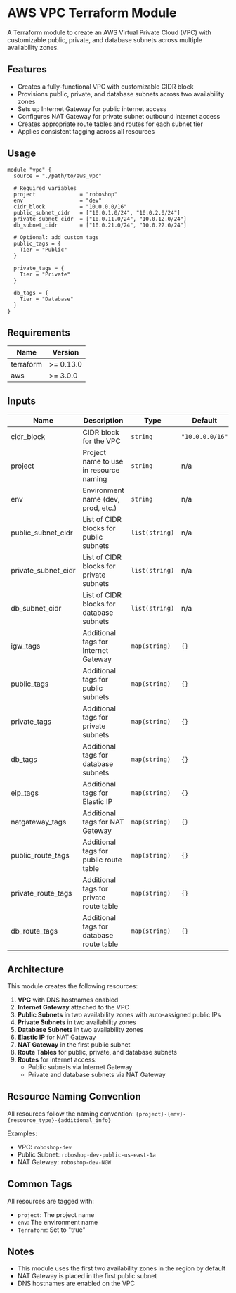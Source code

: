 # AWS VPC Terraform Module

A Terraform module to create an AWS Virtual Private Cloud (VPC) with customizable public, private, and database subnets across multiple availability zones.

## Features

- Creates a fully-functional VPC with customizable CIDR block
- Provisions public, private, and database subnets across two availability zones
- Sets up Internet Gateway for public internet access
- Configures NAT Gateway for private subnet outbound internet access
- Creates appropriate route tables and routes for each subnet tier
- Applies consistent tagging across all resources

## Usage

```hcl
module "vpc" {
  source = "./path/to/aws_vpc"

  # Required variables
  project              = "roboshop"
  env                  = "dev"
  cidr_block           = "10.0.0.0/16"
  public_subnet_cidr   = ["10.0.1.0/24", "10.0.2.0/24"]
  private_subnet_cidr  = ["10.0.11.0/24", "10.0.12.0/24"]
  db_subnet_cidr       = ["10.0.21.0/24", "10.0.22.0/24"]

  # Optional: add custom tags
  public_tags = {
    Tier = "Public"
  }
  
  private_tags = {
    Tier = "Private"
  }
  
  db_tags = {
    Tier = "Database"
  }
}
```

## Requirements

| Name | Version |
|------|---------|
| terraform | >= 0.13.0 |
| aws | >= 3.0.0 |

## Inputs

| Name | Description | Type | Default | Required |
|------|-------------|------|---------|:--------:|
| cidr_block | CIDR block for the VPC | `string` | `"10.0.0.0/16"` | no |
| project | Project name to use in resource naming | `string` | n/a | yes |
| env | Environment name (dev, prod, etc.) | `string` | n/a | yes |
| public_subnet_cidr | List of CIDR blocks for public subnets | `list(string)` | n/a | yes |
| private_subnet_cidr | List of CIDR blocks for private subnets | `list(string)` | n/a | yes |
| db_subnet_cidr | List of CIDR blocks for database subnets | `list(string)` | n/a | yes |
| igw_tags | Additional tags for Internet Gateway | `map(string)` | `{}` | no |
| public_tags | Additional tags for public subnets | `map(string)` | `{}` | no |
| private_tags | Additional tags for private subnets | `map(string)` | `{}` | no |
| db_tags | Additional tags for database subnets | `map(string)` | `{}` | no |
| eip_tags | Additional tags for Elastic IP | `map(string)` | `{}` | no |
| natgateway_tags | Additional tags for NAT Gateway | `map(string)` | `{}` | no |
| public_route_tags | Additional tags for public route table | `map(string)` | `{}` | no |
| private_route_tags | Additional tags for private route table | `map(string)` | `{}` | no |
| db_route_tags | Additional tags for database route table | `map(string)` | `{}` | no |

## Architecture

This module creates the following resources:

1. **VPC** with DNS hostnames enabled
2. **Internet Gateway** attached to the VPC
3. **Public Subnets** in two availability zones with auto-assigned public IPs
4. **Private Subnets** in two availability zones
5. **Database Subnets** in two availability zones
6. **Elastic IP** for NAT Gateway
7. **NAT Gateway** in the first public subnet
8. **Route Tables** for public, private, and database subnets
9. **Routes** for internet access:
   - Public subnets via Internet Gateway
   - Private and database subnets via NAT Gateway

## Resource Naming Convention

All resources follow the naming convention: `{project}-{env}-{resource_type}-{additional_info}`

Examples:
- VPC: `roboshop-dev`
- Public Subnet: `roboshop-dev-public-us-east-1a`
- NAT Gateway: `roboshop-dev-NGW`

## Common Tags

All resources are tagged with:
- `project`: The project name
- `env`: The environment name 
- `Terraform`: Set to "true"

## Notes

- This module uses the first two availability zones in the region by default
- NAT Gateway is placed in the first public subnet
- DNS hostnames are enabled on the VPC
